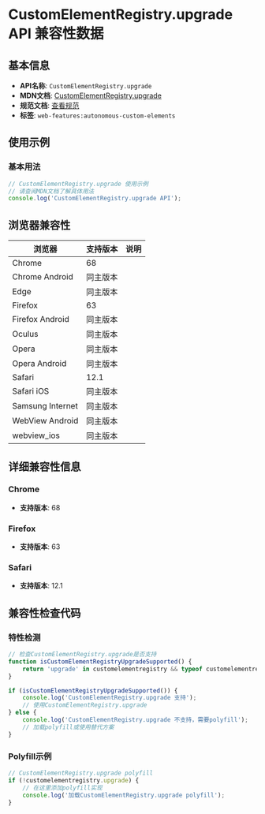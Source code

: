 # CustomElementRegistry.upgrade API 兼容性数据

## 基本信息

- **API名称**: `CustomElementRegistry.upgrade`
- **MDN文档**: [CustomElementRegistry.upgrade](https://developer.mozilla.org/docs/Web/API/CustomElementRegistry/upgrade)
- **规范文档**: [查看规范](https://html.spec.whatwg.org/multipage/custom-elements.html#dom-customelementregistry-upgrade-dev)
- **标签**: `web-features:autonomous-custom-elements`

## 使用示例

### 基本用法

```javascript
// CustomElementRegistry.upgrade 使用示例
// 请查阅MDN文档了解具体用法
console.log('CustomElementRegistry.upgrade API');
```

## 浏览器兼容性

| 浏览器 | 支持版本 | 说明 |
|--------|----------|------|
| Chrome | 68 |  |
| Chrome Android | 同主版本 |  |
| Edge | 同主版本 |  |
| Firefox | 63 |  |
| Firefox Android | 同主版本 |  |
| Oculus | 同主版本 |  |
| Opera | 同主版本 |  |
| Opera Android | 同主版本 |  |
| Safari | 12.1 |  |
| Safari iOS | 同主版本 |  |
| Samsung Internet | 同主版本 |  |
| WebView Android | 同主版本 |  |
| webview_ios | 同主版本 |  |

## 详细兼容性信息

### Chrome

- **支持版本**: 68

### Firefox

- **支持版本**: 63

### Safari

- **支持版本**: 12.1

## 兼容性检查代码

### 特性检测

```javascript
// 检查CustomElementRegistry.upgrade是否支持
function isCustomElementRegistryUpgradeSupported() {
    return 'upgrade' in customelementregistry && typeof customelementregistry.upgrade === 'function';
}

if (isCustomElementRegistryUpgradeSupported()) {
    console.log('CustomElementRegistry.upgrade 支持');
    // 使用CustomElementRegistry.upgrade
} else {
    console.log('CustomElementRegistry.upgrade 不支持，需要polyfill');
    // 加载polyfill或使用替代方案
}
```

### Polyfill示例

```javascript
// CustomElementRegistry.upgrade polyfill
if (!customelementregistry.upgrade) {
    // 在这里添加polyfill实现
    console.log('加载CustomElementRegistry.upgrade polyfill');
}
```

